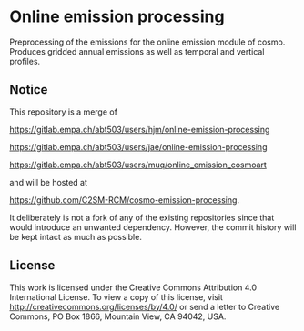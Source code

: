 # Online emission processing

Preprocessing of the emissions for the online emission module of cosmo.
Produces gridded annual emissions as well as temporal and vertical profiles.

## Notice

This repository is a merge of

https://gitlab.empa.ch/abt503/users/hjm/online-emission-processing

https://gitlab.empa.ch/abt503/users/jae/online-emission-processing

https://gitlab.empa.ch/abt503/users/muq/online_emission_cosmoart

and will be hosted at

https://github.com/C2SM-RCM/cosmo-emission-processing.

It deliberately is not a fork of any of the existing repositories since that would introduce an
unwanted dependency. However, the commit history will be kept intact as much as possible.

## License

This work is licensed under the Creative Commons Attribution 4.0 International License. To view a copy of this license, visit http://creativecommons.org/licenses/by/4.0/ or send a letter to Creative Commons, PO Box 1866, Mountain View, CA 94042, USA.